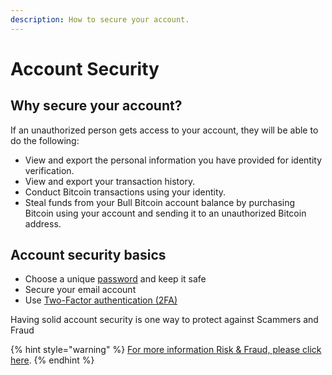 ```yaml
---
description: How to secure your account.
---
```


# Account Security

## Why secure your account?

If an unauthorized person gets access to your account, they will be able to do the following:

* View and export the personal information you have provided for identity verification.
* View and export your transaction history.
* Conduct Bitcoin transactions using your identity.
* Steal funds from your Bull Bitcoin account balance by purchasing Bitcoin using your account and sending it to an unauthorized Bitcoin address.

## Account security basics

* Choose a unique [password](../../../../en/how-to-get-started/how-to-create-an-account/account-security/password.md) and keep it safe
* Secure your email account
* Use [Two-Factor authentication (2FA)](../../../../en/how-to-get-started/how-to-create-an-account/account-security/two-factor-authentication.md)

Having solid account security is one way to protect against Scammers and Fraud



{% hint style="warning" %}
[For more information Risk & Fraud, please click here](broken-reference).
{% endhint %}
